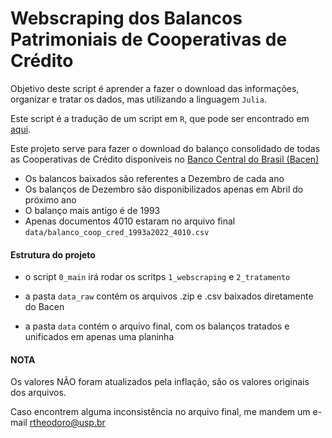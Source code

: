 # Webscraping dos Balancos Patrimoniais de Cooperativas de Crédito

Objetivo deste script é aprender a fazer o download das informações, organizar e tratar os dados, mas utilizando a linguagem `Julia`.

Este script é a tradução de um script em `R`, que pode ser encontrado em [aqui](https://github.com/rtheodoro/webscraping-balancos-patrimoniais-de-coop-cred).

Este projeto serve para fazer o download do balanço consolidado de todas as Cooperativas de Crédito disponíveis no [Banco Central do Brasil (Bacen)](https://www.bcb.gov.br/acessoinformacao/legado?url=https:%2F%2Fwww4.bcb.gov.br%2Ffis%2Fcosif%2Fbalancetes.asp)

- Os balancos baixados são referentes a Dezembro de cada ano
- Os balanços de Dezembro são disponibilizados apenas em Abril do próximo ano
- O balanço mais antigo é de 1993
- Apenas documentos 4010 estaram no arquivo final `data/balanco_coop_cred_1993a2022_4010.csv`

#### Estrutura do projeto

- o script `0_main` irá rodar os scritps `1_webscraping` e `2_tratamento`

- a pasta `data_raw` contém os arquivos .zip e .csv baixados diretamente do Bacen

- a pasta `data` contém o arquivo final, com os balanços tratados e unificados em apenas uma planinha


#### NOTA

Os valores NÃO foram atualizados pela inflação, são os valores originais dos arquivos.

Caso encontrem alguma inconsistência no arquivo final, me mandem um e-mail rtheodoro@usp.br
